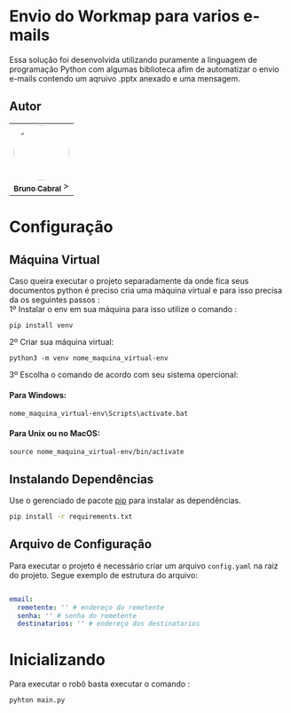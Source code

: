 # Envio do Workmap para varios e-mails
Essa solução foi desenvolvida utilizando puramente a linguagem de programação Python com algumas biblioteca afim de automatizar o envio e-mails contendo um aqruivo .pptx anexado e uma mensagem.
  

## Autor

<table align="center">
  <tr>
	<td  align="center"><a  href="https://github.com/bruno-cabralz"><img  style="border-radius: 50%;"  src="https://avatars.githubusercontent.com/u/76916533?v=4"  width="100px;"  alt=""/><br /><sub><b>Bruno Cabral</b></sub></a>
><br />
</td>
</table>

  

# Configuração

## Máquina Virtual
Caso queira executar o projeto separadamente da onde fica seus documentos python é preciso cria uma máquina virtual e para isso precisa da os seguintes passos :
<br>
1º Instalar o env em sua máquina para isso utilize o comando :
```
pip install venv
```
2º Criar sua máquina virtual:
```
python3 -m venv nome_maquina_virtual-env
```
3º Escolha o comando de acordo com seu sistema opercional:
#### Para Windows:
```
nome_maquina_virtual-env\Scripts\activate.bat
```
#### Para Unix ou no MacOS:
```
source nome_maquina_virtual-env/bin/activate
```

## Instalando Dependências
Use o gerenciado de pacote [pip](https://pip.pypa.io/en/stable/) para instalar as dependências.
```bash
pip install -r requirements.txt
```

## Arquivo de Configuração
Para executar o projeto é necessário criar um arquivo `config.yaml` na raiz do projeto. Segue exemplo de estrutura do arquivo:

```yaml

email:
  remetente: '' # endereço do remetente
  senha: '' # senha do remetente
  destinatarios: '' # endereço dos destinatarios


```

# Inicializando

Para executar o robô basta executar o comando :

```
pyhton main.py
```
